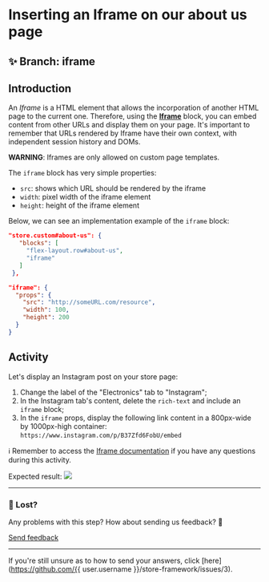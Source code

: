 # Inserting an Iframe on our about us page

## :sparkles: **Branch:** iframe

## Introduction

An *Iframe* is a HTML element that allows the incorporation of another HTML page to the current one. Therefore, using the [**Iframe**](https://vtex.io/docs/components/all/vtex.iframe/) block, you can embed content from other URLs and display them on your page. It's important to remember that URLs rendered by Iframe have their own context, with independent session history and DOMs. 

**WARNING**: Iframes are only allowed on custom page templates.

The `iframe` block has very simple properties:

- `src`: shows which URL should be rendered by the iframe
- `width`: pixel width of the iframe element
- `height`: height of the iframe element

Below, we can see an implementation example of the `iframe` block:

```json
"store.custom#about-us": {
   "blocks": [
     "flex-layout.row#about-us",
     "iframe"
   ]
 },

"iframe": {
  "props": {
    "src": "http://someURL.com/resource",
    "width": 100,
    "height": 200
  }
}
```

## Activity

Let's display an Instagram post on your store page:

1. Change the label of the "Electronics" tab to "Instagram";
2. In the Instagram tab's content, delete the `rich-text` and include an `iframe` block;
3. In the `iframe` props, display the following link content in a 800px-wide by 1000px-high container: `https://www.instagram.com/p/B37Zfd6FobU/embed`

:information_source: Remember to access the [Iframe documentation](https://vtex.io/docs/components/all/vtex.iframe/) if you have any questions during this activity.

Expected result:
![](https://appliancetheme.vteximg.com.br/arquivos/imagem-iframe.png)

---

### :no_entry_sign: Lost? 


Any problems with this step? How about sending us feedback? :pray:

[Send feedback](https://docs.google.com/forms/d/e/1FAIpQLSeaWrm0Hogm-txm5Ww6mUa68eDuE3WnpFjUSVJ3Wi3dnmCb7A/viewform?usp=pp_url&entry.1784529524=Inserindo+um+Iframe+na+nossa+p%C3%A1gina+institucional) 

----

If you're still unsure as to how to send your answers, click [here](https://github.com/{{ user.username }}/store-framework/issues/3).
